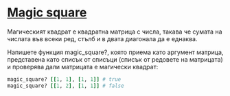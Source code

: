 # [Magic square](http://en.wikipedia.org/wiki/Magic_square)

Магическият квадрат е квадратна матрица с числа, такава че сумата на числата във всеки ред, стълб и в двата диагонала да е еднаква.

Напишете функция magic_square?, която приема като аргумент матрица, представена като списък от списъци (списък от редовете на матрицата) и проверява дали матрицата е магически квадрат:

```ruby
magic_square? [[1, 1], [1, 1]] # true
magic_square? [[1, 2], [1, 1]] # false
```

